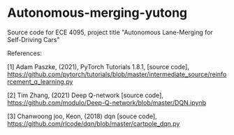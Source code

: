 # Autonomous-merging-yutong

Source code for ECE 4095, project title "Autonomous Lane-Merging for Self-Driving Cars"

References:

[1] Adam Paszke, (2021), PyTorch Tutorials 1.8.1, [source code], https://github.com/pytorch/tutorials/blob/master/intermediate_source/reinforcement_q_learning.py

[2] Tim Zhang, (2021) Deep Q-network [source code], https://github.com/moduIo/Deep-Q-network/blob/master/DQN.ipynb

[3] Chanwoong joo, Keon, (2018) dqn [souce code], https://github.com/rlcode/dqn/blob/master/cartpole_dqn.py
